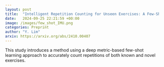 ```yaml
---
layout: post
title:  "Intelligent Repetition Counting for Unseen Exercises: A Few-Shot Learning Approach with Sensor Signals"
date:   2024-09-25 22:21:59 +00:00
image: /images/few_shot_IMU.png
categories: Preprint
author: "Y. Lim"
arxiv: https://arxiv.org/abs/2410.00407
---
```

This study introduces a method using a deep metric-based few-shot learning approach to accurately count repetitions of both known and novel exercises.